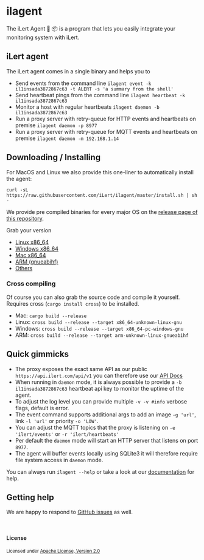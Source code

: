 # ilagent

The iLert Agent 🦀 📦 is a program that lets you easily integrate your monitoring system with iLert.

## iLert agent

The iLert agent comes in a single binary and helps you to

* Send events from the command line `ilagent event -k il1insada3872867c63 -t ALERT -s 'a summary from the shell'`
* Send heartbeat pings from the command line `ilagent heartbeat -k il1insada3872867c63`
* Monitor a host with regular heartbeats `ilagent daemon -b il1insada3872867c63`
* Run a proxy server with retry-queue for HTTP events and heartbeats on premise `ilagent daemon -p 8977`
* Run a proxy server with retry-queue for MQTT events and heartbeats on premise `ilagent daemon -m 192.168.1.14`

## Downloading / Installing

For MacOS and Linux we also provide this one-liner to automatically install the agent:

```shell script
curl -sL https://raw.githubusercontent.com/iLert/ilagent/master/install.sh | sh -
```

We provide pre compiled binaries for every major OS on the [release page of this repository](https://github.com/iLert/ilagent/releases).

Grab your version

- [Linux x86_64](https://github.com/iLert/ilagent/releases/download/0.2.0/ilagent_linux)
- [Windows x86_64](https://github.com/iLert/ilagent/releases/download/0.2.0/ilagent.exe)
- [Mac x86_64](https://github.com/iLert/ilagent/releases/download/0.2.0/ilagent_mac)
- [ARM (gnueabihf)](https://github.com/iLert/ilagent/releases/download/0.2.0/ilagent_arm)
- [Others][issues]

### Cross compiling

Of course you can also grab the source code and compile it yourself.
Requires cross (`cargo install cross`) to be installed.

- Mac: `cargo build --release`
- Linux: `cross build --release --target x86_64-unknown-linux-gnu`
- Windows: `cross build --release --target x86_64-pc-windows-gnu`
- ARM: `cross build --release --target arm-unknown-linux-gnueabihf`

## Quick gimmicks

- The proxy exposes the exact same API as our public `https://api.ilert.com/api/v1` you can therefore use our [API Docs](https://api.ilert.com/api-docs/#tag/Events)
- When running in `daemon` mode, it is always possible to provide a `-b il1insada3872867c63` heartbeat api key
to monitor the uptime of the agent.
- To adjust the log level you can provide multiple `-v -v #info` verbose flags, default is error.
- The event command supports additional args to add an image `-g 'url'`, link `-l 'url'` or priority `-o 'LOW'`.
- You can adjust the MQTT topics that the proxy is listening on `-e 'ilert/events'` or `-r 'ilert/heartbeats'`
- Per default the `daemon` mode will start an HTTP server that listens on port `8977`.
- The agent will buffer events locally using SQLite3 it will therefore require file system access in `daemon` mode.

You can always run `ilagent --help` or take a look at our [documentation](https://docs.ilert.com/ilagent) for help.

## Getting help

We are happy to respond to [GitHub issues][issues] as well.

<br>

#### License

<sup>
Licensed under <a href="LICENSE">Apache License, Version 2.0</a>
</sup>

[issues]: https://github.com/iLert/ilagent/issues/new